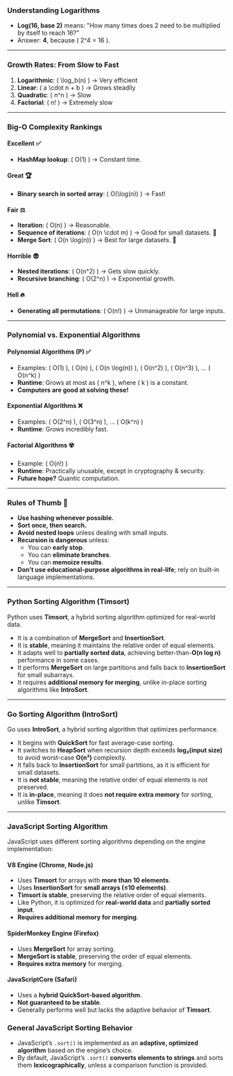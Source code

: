 ### Understanding Logarithms

- **Log(16, base 2)** means: "How many times does 2 need to be multiplied by itself to reach 16?"
- Answer: **4**, because \( 2^4 = 16 \).

---

### Growth Rates: From Slow to Fast

1. **Logarithmic**: \( \log_b(n) \) → Very efficient
2. **Linear**: \( a \cdot n + b \) → Grows steadily
3. **Quadratic**: \( n^n \) → Slow
4. **Factorial**: \( n! \) → Extremely slow

---

### Big-O Complexity Rankings

#### **Excellent** ✅

- **HashMap lookup**: \( O(1) \) → Constant time.

#### **Great** 🏆

- **Binary search in sorted array**: \( O(\log(n)) \) → Fast!

#### **Fair** ⚖️

- **Iteration**: \( O(n) \) → Reasonable.
- **Sequence of iterations**: \( O(n \cdot m) \) → Good for small datasets. 💪
- **Merge Sort**: \( O(n \log(n)) \) → Best for large datasets. 💪

#### **Horrible** 😨

- **Nested iterations**: \( O(n^2) \) → Gets slow quickly.
- **Recursive branching**: \( O(2^n) \) → Exponential growth.

#### **Hell** 🔥

- **Generating all permutations**: \( O(n!) \) → Unmanageable for large inputs.

---

### Polynomial vs. Exponential Algorithms

#### **Polynomial Algorithms (P) ✅**

- Examples: \( O(1) \), \( O(n) \), \( O(n \log(n)) \), \( O(n^2) \), \( O(n^3) \), … \( O(n^k) \)
- **Runtime**: Grows at most as \( n^k \), where \( k \) is a constant.
- **Computers are good at solving these!**

#### **Exponential Algorithms ❌**

- Examples: \( O(2^n) \), \( O(3^n) \), … \( O(k^n) \)
- **Runtime**: Grows incredibly fast.

#### **Factorial Algorithms ☢️**

- Example: \( O(n!) \)
- **Runtime**: Practically unusable, except in cryptography & security.
- **Future hope?** Quantic computation.

---

### Rules of Thumb 📝

- **Use hashing whenever possible.**
- **Sort once, then search.**
- **Avoid nested loops** unless dealing with small inputs.
- **Recursion is dangerous** unless:
  - You can **early stop**.
  - You can **eliminate branches**.
  - You can **memoize results**.
- **Don’t use educational-purpose algorithms in real-life**; rely on built-in language implementations.

---

### Python Sorting Algorithm (Timsort)

Python uses **Timsort**, a hybrid sorting algorithm optimized for real-world data.

- It is a combination of **MergeSort** and **InsertionSort**.
- It is **stable**, meaning it maintains the relative order of equal elements.
- It adapts well to **partially sorted data**, achieving better-than-**O(n log n)** performance in some cases.
- It performs **MergeSort** on large partitions and falls back to **InsertionSort** for small subarrays.
- It requires **additional memory for merging**, unlike in-place sorting algorithms like **IntroSort**.

---

### Go Sorting Algorithm (IntroSort)

Go uses **IntroSort**, a hybrid sorting algorithm that optimizes performance.

- It begins with **QuickSort** for fast average-case sorting.
- It switches to **HeapSort** when recursion depth exceeds **log₂(input size)** to avoid worst-case **O(n²)** complexity.
- It falls back to **InsertionSort** for small partitions, as it is efficient for small datasets.
- It is **not stable**, meaning the relative order of equal elements is not preserved.
- It is **in-place**, meaning it does **not require extra memory** for sorting, unlike **Timsort**.

---

### JavaScript Sorting Algorithm

JavaScript uses different sorting algorithms depending on the engine implementation:

#### **V8 Engine (Chrome, Node.js)**

- Uses **Timsort** for arrays with **more than 10 elements**.
- Uses **InsertionSort** for **small arrays (≤10 elements)**.
- **Timsort is stable**, preserving the relative order of equal elements.
- Like Python, it is optimized for **real-world data** and **partially sorted input**.
- **Requires additional memory for merging**.

#### **SpiderMonkey Engine (Firefox)**

- Uses **MergeSort** for array sorting.
- **MergeSort is stable**, preserving the order of equal elements.
- **Requires extra memory** for merging.

#### **JavaScriptCore (Safari)**

- Uses a **hybrid QuickSort-based algorithm**.
- **Not guaranteed to be stable**.
- Generally performs well but lacks the adaptive behavior of **Timsort**.

### General JavaScript Sorting Behavior

- JavaScript’s `.sort()` is implemented as an **adaptive, optimized algorithm** based on the engine’s choice.
- By default, JavaScript’s `.sort()` **converts elements to strings** and sorts them **lexicographically**, unless a comparison function is provided.
